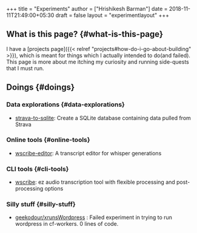 +++
title = "Experiments"
author = ["Hrishikesh Barman"]
date = 2018-11-11T21:49:00+05:30
draft = false
layout = "experimentlayout"
+++

## What is this page? {#what-is-this-page}

I have a [projects page]({{< relref "projects#how-do-i-go-about-building" >}}), which is meant for things which I actually intended to do(and failed). This page is more about me itching my curiosity and running side-quests that I must run.


## Doings {#doings}


### Data explorations {#data-explorations}

-   [strava-to-sqlite](https://github.com/geekodour/strava-to-sqlite): Create a SQLite database containing data pulled from Strava


### Online tools {#online-tools}

-   [wscribe-editor](https://wscribe-editor.geekodour.org/): A transcript editor for whisper generations


### CLI tools {#cli-tools}

-   [wscribe](https://github.com/geekodour/wscribe): ez audio transcription tool with flexible processing and post-processing options


### Silly stuff {#silly-stuff}

-   [geekodour/xrunsWordpress](https://github.com/geekodour/xrunsWordpress) : Failed experiment in trying to run wordpress in cf-workers. 0 lines of code.
